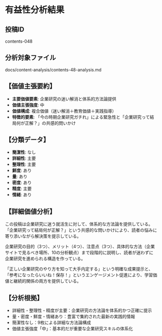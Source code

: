 # 有益性分析結果

## 投稿ID
contents-048

## 分析対象ファイル
docs/content-analysis/contents-48-analysis.md

## 【価値主張要約】
- **主要価値要素**: 企業研究の迷い解消と体系的方法論提供
- **価値主張強度**: 中
- **価値構成**: 複合価値（迷い解消＋教育価値＋実践指導）
- **特徴的要素**: 「今の時期企業研究ガチれ」による緊急性と「企業研究って結局何が正解？」の共感的問いかけ

## 【分類データ】
- **簡潔性**: なし
- **詳細性**: 主要
- **整理性**: 主要
- **鮮度**: あり
- **量**: あり
- **密度**: あり
- **精度**: 主要
- **情緒**: あり

## 【詳細価値分析】
この投稿は企業研究に迷う就活生に対して、体系的な方法論を提供している。「企業研究って結局何が正解？」という共感的な問いかけにより、読者の悩みに寄り添いながら解決策を提示している。

企業研究の目的（3つ）、メリット（4つ）、注意点（3つ）、具体的な方法（企業サイトで見るべき場所、10の分析観点）まで段階的に説明し、読者が迷わずに企業研究を進められる構造を作っている。

「正しい企業研究のやり方を知って大手内定する」という明確な成果提示と、「参考になったらいいね！保存！」というエンゲージメント促進により、学習価値と継続的関係の両方を提供している。

## 【分析根拠】
- 詳細性・整理性・精度が主要：企業研究の方法論を体系的かつ正確に提示
- 量・密度・鮮度・情緒あり：豊富で集約された最新の実践的情報
- 簡潔性なし：9枚による詳細な方法論構成
- 価値主張強度「中」：基本的だが重要な企業研究スキルの体系化